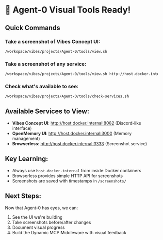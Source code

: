 # 👀 Agent-0 Visual Tools Ready!

## Quick Commands

### Take a screenshot of Vibes Concept UI:
```bash
/workspace/vibes/projects/Agent-0/tools/view.sh
```

### Take a screenshot of any service:
```bash
/workspace/vibes/projects/Agent-0/tools/view.sh http://host.docker.internal:PORT
```

### Check what's available to see:
```bash
/workspace/vibes/projects/Agent-0/tools/check-services.sh
```

## Available Services to View:
- **Vibes Concept UI**: http://host.docker.internal:8082 (Discord-like interface)
- **OpenMemory UI**: http://host.docker.internal:3000 (Memory management)
- **Browserless**: http://host.docker.internal:3333 (Screenshot service)

## Key Learning:
- Always use `host.docker.internal` from inside Docker containers
- Browserless provides simple HTTP API for screenshots
- Screenshots are saved with timestamps in `/screenshots/`

## Next Steps:
Now that Agent-0 has eyes, we can:
1. See the UI we're building
2. Take screenshots before/after changes
3. Document visual progress
4. Build the Dynamic MCP Middleware with visual feedback

